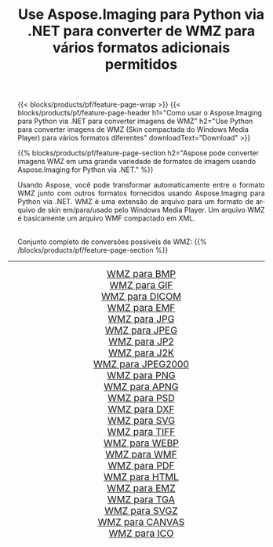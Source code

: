 ﻿---
title: Use Aspose.Imaging para Python via .NET para converter de WMZ para vários formatos adicionais permitidos 
weight: 3920
url: /pt/python-net/conversion/from/wmz 
lang: pt
langdirlevel: 2
locales: zh-hans,ja,it,ru,de,es,fr,nl,id,lt,pl,pt,vi,tr,ko,zh-hant,ar,hi,th,sv,cs,uk,he
description: Você pode transformar rapidamente de WMZ(Skin compactada do Windows Media Player) em vários formatos usando Aspose.Imaging para Python via .NET.
---

{{< blocks/products/pf/feature-page-wrap >}}
{{< blocks/products/pf/feature-page-header h1="Como usar o Aspose.Imaging para Python via .NET para converter imagens de WMZ" h2="Use Python para converter imagens de WMZ (Skin compactada do Windows Media Player) para vários formatos diferentes" downloadText="Download" >}}


{{% blocks/products/pf/feature-page-section  h2="Aspose pode converter imagens WMZ em uma grande variedade de formatos de imagem usando Aspose.Imaging for Python via .NET." %}}
<p align=justify>Usando Aspose, você pode transformar automaticamente entre o formato WMZ junto com outros formatos fornecidos usando Aspose.Imaging para Python via .NET. WMZ é uma extensão de arquivo para um formato de arquivo de skin em/para/usado pelo Windows Media Player. Um arquivo WMZ é basicamente um arquivo WMF compactado em XML.</p>
<br/>
Conjunto completo de conversões possíveis de WMZ:
{{% /blocks/products/pf/feature-page-section %}}
<div class="container-fluid productfamilypage bg-gray">
    <div class="convertypes bg-gray agp-content section">
        <div class="container">
		<hr style="margin-left:-20px;"/>
		<div class="row other-converters" style="gap: 10px;font-size: 19px;text-align:center;">
		    <div class='col-md-2 other-converter remove-lp remove-rp'><a href="/imaging/pt/python-net/conversion/wmz-to-bmp" style="padding:15px;">WMZ para BMP</a></div><div class='col-md-2 other-converter remove-lp remove-rp'><a href="/imaging/pt/python-net/conversion/wmz-to-gif" style="padding:15px;">WMZ para GIF</a></div><div class='col-md-2 other-converter remove-lp remove-rp'><a href="/imaging/pt/python-net/conversion/wmz-to-dicom" style="padding:15px;">WMZ para DICOM</a></div><div class='col-md-2 other-converter remove-lp remove-rp'><a href="/imaging/pt/python-net/conversion/wmz-to-emf" style="padding:15px;">WMZ para EMF</a></div><div class='col-md-2 other-converter remove-lp remove-rp'><a href="/imaging/pt/python-net/conversion/wmz-to-jpg" style="padding:15px;">WMZ para JPG</a></div><div class='col-md-2 other-converter remove-lp remove-rp'><a href="/imaging/pt/python-net/conversion/wmz-to-jpeg" style="padding:15px;">WMZ para JPEG</a></div><div class='col-md-2 other-converter remove-lp remove-rp'><a href="/imaging/pt/python-net/conversion/wmz-to-jp2" style="padding:15px;">WMZ para JP2</a></div><div class='col-md-2 other-converter remove-lp remove-rp'><a href="/imaging/pt/python-net/conversion/wmz-to-j2k" style="padding:15px;">WMZ para J2K</a></div><div class='col-md-2 other-converter remove-lp remove-rp'><a href="/imaging/pt/python-net/conversion/wmz-to-jpeg2000" style="padding:15px;">WMZ para JPEG2000</a></div><div class='col-md-2 other-converter remove-lp remove-rp'><a href="/imaging/pt/python-net/conversion/wmz-to-png" style="padding:15px;">WMZ para PNG</a></div><div class='col-md-2 other-converter remove-lp remove-rp'><a href="/imaging/pt/python-net/conversion/wmz-to-apng" style="padding:15px;">WMZ para APNG</a></div><div class='col-md-2 other-converter remove-lp remove-rp'><a href="/imaging/pt/python-net/conversion/wmz-to-psd" style="padding:15px;">WMZ para PSD</a></div><div class='col-md-2 other-converter remove-lp remove-rp'><a href="/imaging/pt/python-net/conversion/wmz-to-dxf" style="padding:15px;">WMZ para DXF</a></div><div class='col-md-2 other-converter remove-lp remove-rp'><a href="/imaging/pt/python-net/conversion/wmz-to-svg" style="padding:15px;">WMZ para SVG</a></div><div class='col-md-2 other-converter remove-lp remove-rp'><a href="/imaging/pt/python-net/conversion/wmz-to-tiff" style="padding:15px;">WMZ para TIFF</a></div><div class='col-md-2 other-converter remove-lp remove-rp'><a href="/imaging/pt/python-net/conversion/wmz-to-webp" style="padding:15px;">WMZ para WEBP</a></div><div class='col-md-2 other-converter remove-lp remove-rp'><a href="/imaging/pt/python-net/conversion/wmz-to-wmf" style="padding:15px;">WMZ para WMF</a></div><div class='col-md-2 other-converter remove-lp remove-rp'><a href="/imaging/pt/python-net/conversion/wmz-to-pdf" style="padding:15px;">WMZ para PDF</a></div><div class='col-md-2 other-converter remove-lp remove-rp'><a href="/imaging/pt/python-net/conversion/wmz-to-html" style="padding:15px;">WMZ para HTML</a></div><div class='col-md-2 other-converter remove-lp remove-rp'><a href="/imaging/pt/python-net/conversion/wmz-to-emz" style="padding:15px;">WMZ para EMZ</a></div><div class='col-md-2 other-converter remove-lp remove-rp'><a href="/imaging/pt/python-net/conversion/wmz-to-tga" style="padding:15px;">WMZ para TGA</a></div><div class='col-md-2 other-converter remove-lp remove-rp'><a href="/imaging/pt/python-net/conversion/wmz-to-svgz" style="padding:15px;">WMZ para SVGZ</a></div><div class='col-md-2 other-converter remove-lp remove-rp'><a href="/imaging/pt/python-net/conversion/wmz-to-canvas" style="padding:15px;">WMZ para CANVAS</a></div><div class='col-md-2 other-converter remove-lp remove-rp'><a href="/imaging/pt/python-net/conversion/wmz-to-ico" style="padding:15px;">WMZ para ICO</a></div>
                </div>
        </div>
    </div>
</div>
<br/>

